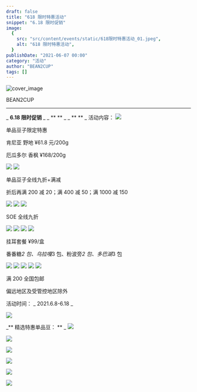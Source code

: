 ```yaml
---
draft: false
title: "618 限时特惠活动"
snippet: "6.18 限时促销"
image:
  {
    src: "src/content/events/static/618限时特惠活动_01.jpeg",
    alt: "618 限时特惠活动",
  }
publishDate: "2021-06-07 00:00"
category: "活动"
author: "BEAN2CUP"
tags: []
---
```


![cover_image](./static/618限时特惠活动_01.jpeg)

<!-- # 618 限时特惠活动 -->

BEAN2CUP

---

_ **6.18 限时促销** _ _ \*\* \*\* _ _ \*\* \*\* _
活动内容：
![](./static/618限时特惠活动_02.png)

单品豆子限定特惠

肯尼亚 野地 ¥61.8 元/200g

厄瓜多尔 香枫 ¥168/200g

![](./static/618限时特惠活动_02.png)
![](./static/618限时特惠活动_02.png)

单品豆子全线九折+满减

折后再满 200 减 20；满 400 减 50；满 1000 减 150

![](./static/618限时特惠活动_02.png)
![](./static/618限时特惠活动_02.png)
![](./static/618限时特惠活动_02.png)

SOE 全线九折

![](./static/618限时特惠活动_02.png)
![](./static/618限时特惠活动_02.png)
![](./static/618限时特惠活动_02.png)
![](./static/618限时特惠活动_02.png)

挂耳套餐 ¥99/盒

番番糖*2 包、乌拉嘎*3 包、粉波旁*2 包、多巴湖*3 包

![](./static/618限时特惠活动_02.png)
![](./static/618限时特惠活动_02.png)
![](./static/618限时特惠活动_02.png)
![](./static/618限时特惠活动_02.png)
![](./static/618限时特惠活动_02.png)

满 200 全国包邮

偏远地区及受管控地区除外

活动时间： _ 2021.6.8-6.18 _

![](./static/618限时特惠活动_03.jpeg)

_** 精选特惠单品豆： ** _
![](./static/618限时特惠活动_04.jpeg)

![](./static/618限时特惠活动_05.jpeg)

![](./static/618限时特惠活动_06.jpeg)

![](./static/618限时特惠活动_07.jpeg)

![](./static/618限时特惠活动_08.jpeg)

![](./static/618限时特惠活动_09.png)

